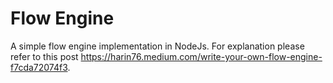 # Flow Engine

A simple flow engine implementation in NodeJs. For explanation please refer to this post https://harin76.medium.com/write-your-own-flow-engine-f7cda72074f3.  
